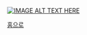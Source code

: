 [![IMAGE ALT TEXT HERE](http://i.ytimg.com/vi/HodBwJwovuA/hqdefault.jpg)](https://www.youtube.com/watch?v=HodBwJwovuA)

[홈으로](http://leechangyong.github.io)
